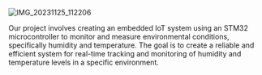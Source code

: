 ![IMG_20231125_112206](https://github.com/user-attachments/assets/92ad42f3-a28c-45aa-8ded-2d34a796dd70)


Our project involves creating an embedded IoT system using an STM32 microcontroller to monitor and measure environmental conditions, specifically humidity and temperature.
The goal is to create a reliable and efficient system for real-time tracking and monitoring of humidity and temperature levels in a specific environment.
